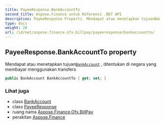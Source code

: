 ```yaml
---
title: PayeeResponse.BankAccountTo
second_title: Aspose.Finance untuk Referensi .NET API
description: PayeeResponse Properti. Mendapat atau menetapkan tujuanBankAccount  ditentukan di negara yang membayar menggunakan transfers
type: docs
weight: 20
url: /id/net/aspose.finance.ofx.billpay/payeeresponse/bankaccountto/
---
```

## PayeeResponse.BankAccountTo property

Mendapat atau menetapkan tujuan[`BankAccount`](../../../aspose.finance.ofx/bankaccount/) , ditentukan di negara yang membayar menggunakan transfers

```csharp
public BankAccount BankAccountTo { get; set; }
```

### Lihat juga

* class [BankAccount](../../../aspose.finance.ofx/bankaccount/)
* class [PayeeResponse](../)
* ruang nama [Aspose.Finance.Ofx.BillPay](../../payeeresponse/)
* perakitan [Aspose.Finance](../../../)


